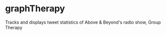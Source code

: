 graphTherapy
============

Tracks and displays tweet statistics of Above &amp; Beyond's radio show, Group Therapy
